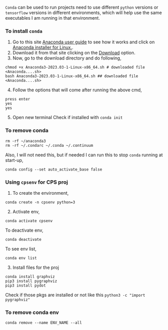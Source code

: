 `Conda` can be used to run projects need to use different `python` versions or `tensorflow` versions in different environments, which will help use the same executables I am running in that environment.

### To install `conda`
1. Go to this site [Anaconda user guide](https://docs.conda.io/projects/conda/en/stable/user-guide/install/linux.html) to see how it works and click on [Anaconda installer for Linux.](https://www.anaconda.com/download/).
2. Download it from that site clicking on the [Download](https://repo.anaconda.com/archive/Anaconda3-2023.03-1-Linux-x86_64.sh) option.
3. Now, go to the download directory and do following,
```
chmod +x Anaconda3-2023.03-1-Linux-x86_64.sh # downloaded file <Anaconda....sh>
bash Anaconda3-2023.03-1-Linux-x86_64.sh ## downloaded file <Anaconda....sh>
```
4. Follow the options that will come after running the above cmd,
```
press enter
yes
yes
```
5. Open new terminal
Check if installed with `conda init`

### To remove conda
```
rm -rf ~/anaconda3
rm -rf ~/.condarc ~/.conda ~/.continuum
```
Also, I will not need this, but if needed I can run this to stop `conda` running at start-up,
```
conda config --set auto_activate_base false
```

### Using `cpsenv` for CPS proj
1. To create the environment,
```
conda create -n cpsenv python=3
```
2. Activate env,
```
conda activate cpsenv
```
To deactivate env,
```
conda deactivate
```
To see env list,
```
conda env list
```
3. Install files for the proj
```
conda install graphviz
pip3 install pygraphviz
pip3 install pydot
```
Check if those pkgs are installed or not like this `python3 -c "import pygraphviz"`

### To remove conda env
```
conda remove --name ENV_NAME --all
```
